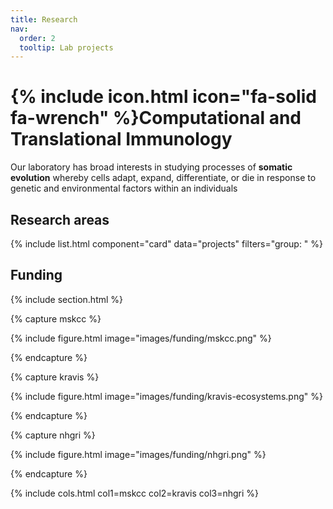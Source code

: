 ```yaml
---
title: Research
nav:
  order: 2
  tooltip: Lab projects
---
```


# {% include icon.html icon="fa-solid fa-wrench" %}Computational and Translational Immunology

Our laboratory has broad interests in studying processes of **somatic evolution** whereby cells
adapt, expand, differentiate, or die in response to genetic and environmental factors within 
an individuals

## Research areas

{% include list.html component="card" data="projects" filters="group: " %}

## Funding

{% include section.html %}

{% capture mskcc %}

{%
  include figure.html
  image="images/funding/mskcc.png"
%}

{% endcapture %}

{% capture kravis %}

{%
  include figure.html
  image="images/funding/kravis-ecosystems.png"
%}

{% endcapture %}

{% capture nhgri %}

{%
  include figure.html
  image="images/funding/nhgri.png"
%}

{% endcapture %}

{% include cols.html col1=mskcc col2=kravis col3=nhgri %}

